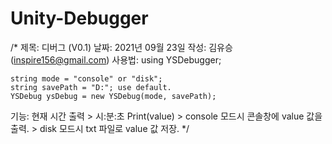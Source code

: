 # Unity-Debugger

/*
 제목: 디버그 (V0.1)
 날짜: 2021년 09월 23일
 작성: 김유승 (inspire156@gmail.com)
 사용법:
	using YSDebugger;
 
    string mode = "console" or "disk";
    string savePath = "D:"; use default.
    YSDebug ysDebug = new YSDebug(mode, savePath);
    
 기능: 
    현재 시간 출력 > 시:분:초
    Print(value)    > console 모드시 콘솔창에 value 값을 출력.
                    > disk 모드시 txt 파일로 value 값 저장.
 */
